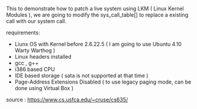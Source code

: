 This to demonstrate how to patch a live system using LKM ( Linux Kernel Modules ), we are going to modify the sys_call_table[] to replace a existing call with our system call.

requirements:
* Liunx OS with Kernel before 2.6.22.5 ( I am going to use Ubuntu 4.10 Warty Warthog )
* Linux headers installed
* gcc , g++
* i386 based CPU
* IDE based storage ( sata is not supported at that time )
* Page-Address Extensions Disabled ( to use legacy paging mode, can be done using Virtual Box )

source : https://www.cs.usfca.edu/~cruse/cs635/